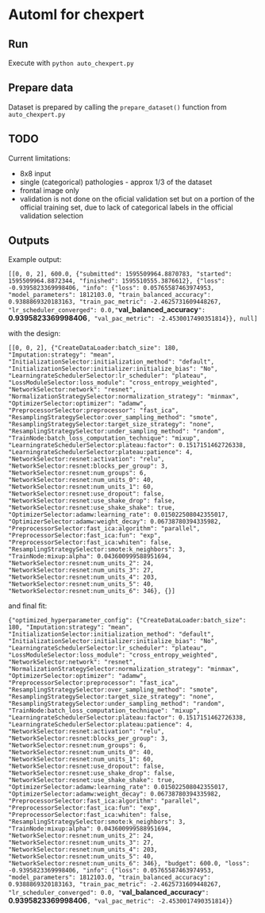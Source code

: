 # Automl for chexpert

## Run
Execute with `python auto_chexpert.py`

## Prepare data
Dataset is prepared by calling the `prepare_dataset()` function from `auto_chexpert.py`

## TODO
Current limitations:
* 8x8 input
* single (categorical) pathologies - approx 1/3 of the dataset
* frontal image only
* validation is not done on the oficial validation set but on a portion of the official training set, due to lack of categorical labels in the official validation selection

## Outputs
Example output:

```[[0, 0, 2], 600.0, {"submitted": 1595509964.8870783, "started": 1595509964.8872344, "finished": 1595510555.3876612}, {"loss": -0.9395823369998406, "info": {"loss": 0.05765587463974953, "model_parameters": 1812103.0, "train_balanced_accuracy": 0.9388869320183163, "train_pac_metric": -2.4625731609448267, "lr_scheduler_converged": 0.0,"```**val_balanced_accuracy**```": ```**0.9395823369998406**```, "val_pac_metric": -2.4530017490351814}}, null]```

with the design:

```[[0, 0, 2], {"CreateDataLoader:batch_size": 180, "Imputation:strategy": "mean", "InitializationSelector:initialization_method": "default", "InitializationSelector:initializer:initialize_bias": "No", "LearningrateSchedulerSelector:lr_scheduler": "plateau", "LossModuleSelector:loss_module": "cross_entropy_weighted", "NetworkSelector:network": "resnet", "NormalizationStrategySelector:normalization_strategy": "minmax", "OptimizerSelector:optimizer": "adamw", "PreprocessorSelector:preprocessor": "fast_ica", "ResamplingStrategySelector:over_sampling_method": "smote", "ResamplingStrategySelector:target_size_strategy": "none", "ResamplingStrategySelector:under_sampling_method": "random", "TrainNode:batch_loss_computation_technique": "mixup", "LearningrateSchedulerSelector:plateau:factor": 0.1517151462726338, "LearningrateSchedulerSelector:plateau:patience": 4, "NetworkSelector:resnet:activation": "relu", "NetworkSelector:resnet:blocks_per_group": 3, "NetworkSelector:resnet:num_groups": 6, "NetworkSelector:resnet:num_units_0": 40, "NetworkSelector:resnet:num_units_1": 60, "NetworkSelector:resnet:use_dropout": false, "NetworkSelector:resnet:use_shake_drop": false, "NetworkSelector:resnet:use_shake_shake": true, "OptimizerSelector:adamw:learning_rate": 0.015022508042355017, "OptimizerSelector:adamw:weight_decay": 0.06738780394335982, "PreprocessorSelector:fast_ica:algorithm": "parallel", "PreprocessorSelector:fast_ica:fun": "exp", "PreprocessorSelector:fast_ica:whiten": false, "ResamplingStrategySelector:smote:k_neighbors": 3, "TrainNode:mixup:alpha": 0.043600999588951694, "NetworkSelector:resnet:num_units_2": 24, "NetworkSelector:resnet:num_units_3": 27, "NetworkSelector:resnet:num_units_4": 203, "NetworkSelector:resnet:num_units_5": 40, "NetworkSelector:resnet:num_units_6": 346}, {}]```

and final fit:

```{"optimized_hyperparameter_config": {"CreateDataLoader:batch_size": 180, "Imputation:strategy": "mean", "InitializationSelector:initialization_method": "default", "InitializationSelector:initializer:initialize_bias": "No", "LearningrateSchedulerSelector:lr_scheduler": "plateau", "LossModuleSelector:loss_module": "cross_entropy_weighted", "NetworkSelector:network": "resnet", "NormalizationStrategySelector:normalization_strategy": "minmax", "OptimizerSelector:optimizer": "adamw", "PreprocessorSelector:preprocessor": "fast_ica", "ResamplingStrategySelector:over_sampling_method": "smote", "ResamplingStrategySelector:target_size_strategy": "none", "ResamplingStrategySelector:under_sampling_method": "random", "TrainNode:batch_loss_computation_technique": "mixup", "LearningrateSchedulerSelector:plateau:factor": 0.1517151462726338, "LearningrateSchedulerSelector:plateau:patience": 4, "NetworkSelector:resnet:activation": "relu", "NetworkSelector:resnet:blocks_per_group": 3, "NetworkSelector:resnet:num_groups": 6, "NetworkSelector:resnet:num_units_0": 40, "NetworkSelector:resnet:num_units_1": 60, "NetworkSelector:resnet:use_dropout": false, "NetworkSelector:resnet:use_shake_drop": false, "NetworkSelector:resnet:use_shake_shake": true, "OptimizerSelector:adamw:learning_rate": 0.015022508042355017, "OptimizerSelector:adamw:weight_decay": 0.06738780394335982, "PreprocessorSelector:fast_ica:algorithm": "parallel", "PreprocessorSelector:fast_ica:fun": "exp", "PreprocessorSelector:fast_ica:whiten": false, "ResamplingStrategySelector:smote:k_neighbors": 3, "TrainNode:mixup:alpha": 0.043600999588951694, "NetworkSelector:resnet:num_units_2": 24, "NetworkSelector:resnet:num_units_3": 27, "NetworkSelector:resnet:num_units_4": 203, "NetworkSelector:resnet:num_units_5": 40, "NetworkSelector:resnet:num_units_6": 346}, "budget": 600.0, "loss": -0.9395823369998406, "info": {"loss": 0.05765587463974953, "model_parameters": 1812103.0, "train_balanced_accuracy": 0.9388869320183163, "train_pac_metric": -2.4625731609448267, "lr_scheduler_converged": 0.0, "```**val_balanced_accuracy**```": ```**0.9395823369998406**```, "val_pac_metric": -2.4530017490351814}}```
